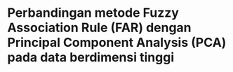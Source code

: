 # Perbandingan metode Fuzzy Association Rule (FAR) dengan Principal Component Analysis (PCA) pada data berdimensi tinggi
